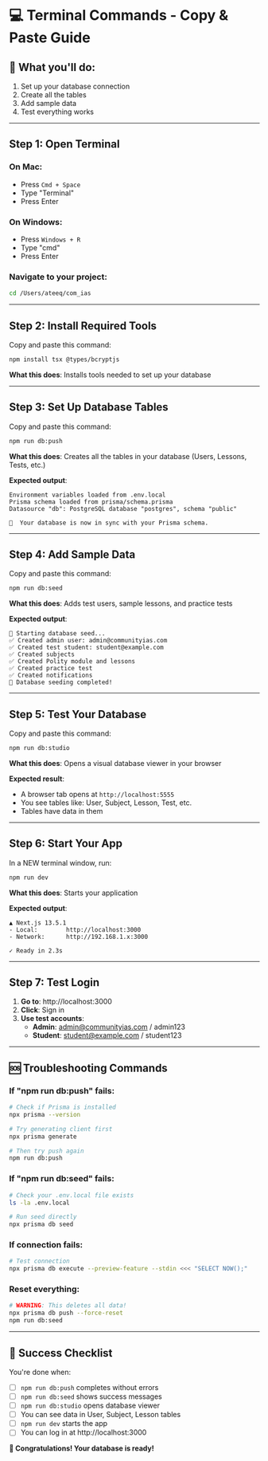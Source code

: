 # 💻 Terminal Commands - Copy & Paste Guide

## 🎯 What you'll do:
1. Set up your database connection
2. Create all the tables
3. Add sample data
4. Test everything works

---

## Step 1: Open Terminal

### On Mac:
- Press `Cmd + Space`
- Type "Terminal"
- Press Enter

### On Windows:
- Press `Windows + R`
- Type "cmd"
- Press Enter

### Navigate to your project:
```bash
cd /Users/ateeq/com_ias
```

---

## Step 2: Install Required Tools

Copy and paste this command:
```bash
npm install tsx @types/bcryptjs
```

**What this does**: Installs tools needed to set up your database

---

## Step 3: Set Up Database Tables

Copy and paste this command:
```bash
npm run db:push
```

**What this does**: Creates all the tables in your database (Users, Lessons, Tests, etc.)

**Expected output**:
```
Environment variables loaded from .env.local
Prisma schema loaded from prisma/schema.prisma
Datasource "db": PostgreSQL database "postgres", schema "public"

🚀  Your database is now in sync with your Prisma schema.
```

---

## Step 4: Add Sample Data

Copy and paste this command:
```bash
npm run db:seed
```

**What this does**: Adds test users, sample lessons, and practice tests

**Expected output**:
```
🌱 Starting database seed...
✅ Created admin user: admin@communityias.com
✅ Created test student: student@example.com
✅ Created subjects
✅ Created Polity module and lessons
✅ Created practice test
✅ Created notifications
🎉 Database seeding completed!
```

---

## Step 5: Test Your Database

Copy and paste this command:
```bash
npm run db:studio
```

**What this does**: Opens a visual database viewer in your browser

**Expected result**: 
- A browser tab opens at `http://localhost:5555`
- You see tables like: User, Subject, Lesson, Test, etc.
- Tables have data in them

---

## Step 6: Start Your App

In a NEW terminal window, run:
```bash
npm run dev
```

**What this does**: Starts your application

**Expected output**:
```
▲ Next.js 13.5.1
- Local:        http://localhost:3000
- Network:      http://192.168.1.x:3000

✓ Ready in 2.3s
```

---

## Step 7: Test Login

1. **Go to**: http://localhost:3000
2. **Click**: Sign in
3. **Use test accounts**:
   - **Admin**: admin@communityias.com / admin123
   - **Student**: student@example.com / student123

---

## 🆘 Troubleshooting Commands

### If "npm run db:push" fails:
```bash
# Check if Prisma is installed
npx prisma --version

# Try generating client first
npx prisma generate

# Then try push again
npm run db:push
```

### If "npm run db:seed" fails:
```bash
# Check your .env.local file exists
ls -la .env.local

# Run seed directly
npx prisma db seed
```

### If connection fails:
```bash
# Test connection
npx prisma db execute --preview-feature --stdin <<< "SELECT NOW();"
```

### Reset everything:
```bash
# WARNING: This deletes all data!
npx prisma db push --force-reset
npm run db:seed
```

---

## 🎊 Success Checklist

You're done when:
- [ ] `npm run db:push` completes without errors
- [ ] `npm run db:seed` shows success messages
- [ ] `npm run db:studio` opens database viewer
- [ ] You can see data in User, Subject, Lesson tables
- [ ] `npm run dev` starts the app
- [ ] You can log in at http://localhost:3000

**🎉 Congratulations! Your database is ready!**